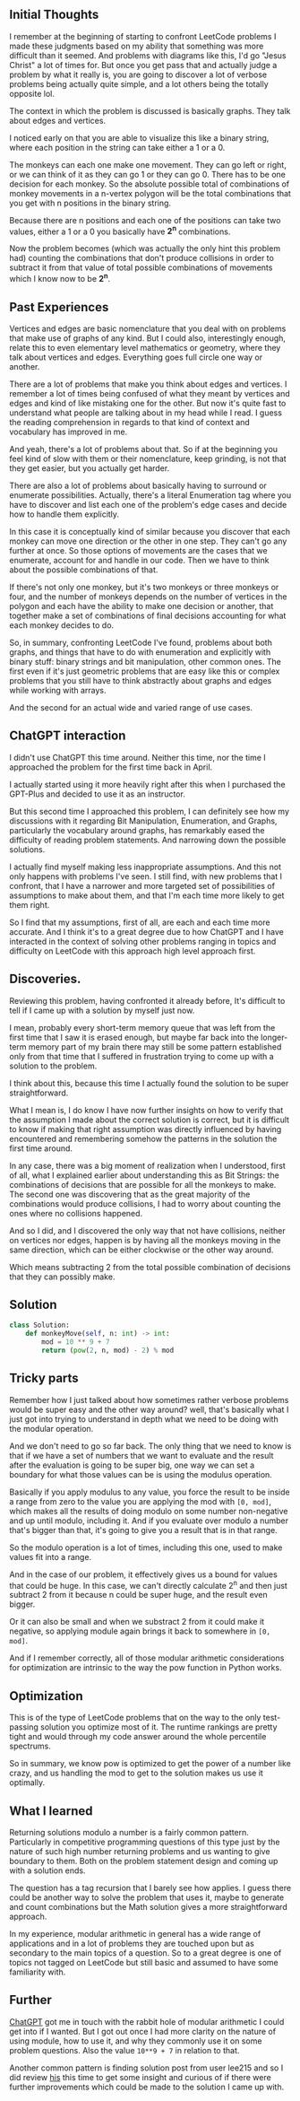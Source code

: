 ## Initial Thoughts

I remember at the beginning of starting to confront LeetCode problems I made these judgments based on my ability that something was more difficult than it seemed. And problems with diagrams like this, I'd go "Jesus Christ" a lot of times for. But once you get pass that and actually judge a problem by what it really is, you are going to discover a lot of verbose problems being actually quite simple, and a lot others being the totally opposite lol.

The context in which the problem is discussed is basically graphs. They talk about edges and vertices.

I noticed early on that you are able to visualize this like a binary string, where each position in the string can take either a 1 or a 0.

The monkeys can each one make one movement. They can go left or right, or we can think of it as they can go 1 or they can go 0. There has to be one decision for each monkey. So the absolute possible total of combinations of monkey movements in a n-vertex polygon will be the total combinations that you get with n positions in the binary string.

Because there are n positions and each one of the positions can take two values, either a 1 or a 0 you basically have **2<sup>n</sup>** combinations.

Now the problem becomes (which was actually the only hint this problem had) counting the combinations that don't produce collisions in order to subtract it from that value of total possible combinations of movements which I know now to be **2<sup>n</sup>**.

## Past Experiences

Vertices and edges are basic nomenclature that you deal with on problems that make use of graphs of any kind. But I could also, interestingly enough, relate this to even elementary level mathematics or geometry, where they talk about vertices and edges. Everything goes full circle one way or another.

There are a lot of problems that make you think about edges and vertices. I remember a lot of times being confused of what they meant by vertices and edges and kind of like mistaking one for the other. But now it's quite fast to understand what people are talking about in my head while I read. I guess the reading comprehension in regards to that kind of context and vocabulary has improved in me.

And yeah, there's a lot of problems about that. So if at the beginning you feel kind of slow with them or their nomenclature, keep grinding, is not that they get easier, but you actually get harder.

There are also a lot of problems about basically having to surround or enumerate possibilities. Actually, there's a literal Enumeration tag where you have to discover and list each one of the problem's edge cases and decide how to handle them explicitly.

In this case it is conceptually kind of similar because you discover that each monkey can move one direction or the other in one step. They can't go any further at once. So those options of movements are the cases that we enumerate, account for and handle in our code. Then we have to think about the possible combinations of that.

If there's not only one monkey, but it's two monkeys or three monkeys or four, and the number of monkeys depends on the number of vertices in the polygon and each have the ability to make one decision or another, that together make a set of combinations of final decisions accounting for what each monkey decides to do.

So, in summary, confronting LeetCode I've found, problems about both graphs, and things that have to do with enumeration and explicitly with binary stuff: binary strings and bit manipulation, other common ones. The first even if it's just geometric problems that are easy like this or complex problems that you still have to think abstractly about graphs and edges while working with arrays. 

And the second for an actual wide and varied range of use cases.

## ChatGPT interaction

I didn't use ChatGPT this time around. Neither this time, nor the time I approached the problem for the first time back in April.

I actually started using it more heavily right after this when I purchased the GPT-Plus and decided to use it as an instructor.

But this second time I approached this problem, I can definitely see how my discussions with it regarding Bit Manipulation, Enumeration, and Graphs, particularly the vocabulary around graphs, has remarkably eased the difficulty of reading problem statements. And narrowing down the possible solutions.

I actually find myself making less inappropriate assumptions. And this not only happens with problems I've seen. I still find, with new problems that I confront, that I have a narrower and more targeted set of possibilities of assumptions to make about them, and that I'm each time more likely to get them right.

So I find that my assumptions, first of all, are each and each time more accurate. And I think it's to a great degree due to how ChatGPT and I have interacted in the context of solving other problems ranging in topics and difficulty on LeetCode with this approach high level approach first.

## Discoveries.

Reviewing this problem, having confronted it already before, It's difficult to tell if I came up with a solution by myself just now.

I mean, probably every short-term memory queue that was left from the first time that I saw it is erased enough, but maybe far back into the longer-term memory part of my brain there may still be some pattern established only from that time that I suffered in frustration trying to come up with a solution to the problem. 

I think about this, because this time I actually found the solution to be super straightforward.

What I mean is, I do know I have now further insights on how to verify that the assumption I made about the correct solution is correct, but it is difficult to know if making that right assumption was directly influenced by having encountered and remembering somehow the patterns in the solution the first time around.

In any case, there was a big moment of realization when I understood, first of all, what I explained earlier about understanding this as Bit Strings: the combinations of decisions that are possible for all the monkeys to make. The second one was discovering that as the great majority of the combinations would produce collisions, I had to worry about counting the ones where no collisions happened.

And so I did, and I discovered the only way that not have collisions, neither on vertices nor edges, happen is by having all the monkeys moving in the same direction, which can be either clockwise or the other way around.

Which means subtracting 2 from the total possible combination of decisions that they can possibly make.

## Solution

```Python
class Solution:
    def monkeyMove(self, n: int) -> int:
        mod = 10 ** 9 + 7
        return (pow(2, n, mod) - 2) % mod
```

## Tricky parts

Remember how I just talked about how sometimes rather verbose problems would be super easy and the other way around? well, that's basically what I just got into trying to understand in depth what we need to be doing with the modular operation.

And we don't need to go so far back. The only thing that we need to know is that if we have a set of numbers that we want to evaluate and the result after the evaluation is going to be super big, one way we can set a boundary for what those values can be is using the modulus operation.

Basically if you apply modulus to any value, you force the result to be inside a range from zero to the value you are applying the mod with `[0, mod]`, which makes all the results of doing modulo on some number non-negative and up until modulo, including it. And if you evaluate over modulo a number that's bigger than that, it's going to give you a result that is in that range.

So the modulo operation is a lot of times, including this one, used to make values fit into a range.

And in the case of our problem, it effectively gives us a bound for values that could be huge. In this case, we can't directly calculate 2<sup>n</sup> and then just subtract 2 from it because n could be super huge, and the result even bigger.

Or it can also be small and when we substract 2 from it could make it negative, so applying module again brings it back to somewhere in `[0, mod]`.

And if I remember correctly, all of those modular arithmetic considerations for optimization are intrinsic to the way the pow function in Python works.

## Optimization

This is of the type of LeetCode problems that on the way to the only test-passing solution you optimize most of it. The runtime rankings are pretty tight and would through my code answer around the whole percentile spectrums.

So in summary, we know pow is optimized to get the power of a number like crazy, and us handling the mod to get to the solution makes us use it optimally.

## What I learned

Returning solutions modulo a number is a fairly common pattern. Particularly in competitive programming questions of this type just by the nature of such high number returning problems and us wanting to give boundary to them. Both on the problem statement design and coming up with a solution ends.

The question has a tag recursion that I barely see how applies. I guess there could be another way to solve the problem that uses it, maybe to generate and count combinations but the Math solution gives a more straightforward approach.

In my experience, modular arithmetic in general has a wide range of applications and in a lot of problems they are touched upon but as secondary to the main topics of a question. So to a great degree is one of topics not tagged on LeetCode but still basic and assumed to have some familiarity with.

## Further

[ChatGPT](https://chat.openai.com/share/b2ada5c5-145e-4a2e-9bfd-db562f541321) got me in touch with the rabbit hole of modular arithmetic I could get into if I wanted. But I got out once I had more clarity on the nature of using module, how to use it, and why they commonly use it on some problem questions. Also the value `10**9 + 7` in relation to that.

Another common pattern is finding solution post from user lee215 and so I did review [his](https://leetcode.com/problems/count-collisions-of-monkeys-on-a-polygon/solutions/3111664/java-c-python-should-be-pow-2-n-4/) this time to get some insight and curious of if there were further improvements which could be made to the solution I came up with.